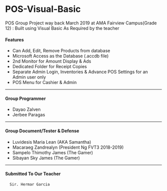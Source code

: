 # POS-Visual-Basic
POS Group Project way back March 2019 at AMA Fairview Campus(Grade 12) : Built using Visual Basic As Required by the teacher


#### Features
* Can Add, Edit, Remove Products from database
* Microsoft Access as the Database (.accdb file)
* 2nd Monitor for Amount Display & Ads
* Dedicated Folder for Receipt Copies
* Separate Admin Login, Inventories & Advance POS Settings for an Admin user only
* POS Menu for Cashier & Admin
- - - -

#### Group Programmer
* Dayao Zalven
* Jerbee Paragas
- - - -

#### Group Document/Tester & Defense
 * Luvidesis Maria Lean (AKA Samantha)
 * Macaraeg Zandrealyn (President Ng FVT3 2018-2019)
 * Sampelo Thimothy James (The Gamer)
 * Sibayan Sky James (The Gamer)
 - - - -

#### Submitted To Our Teacher
```
  Sir. Hermar Garcia
```
